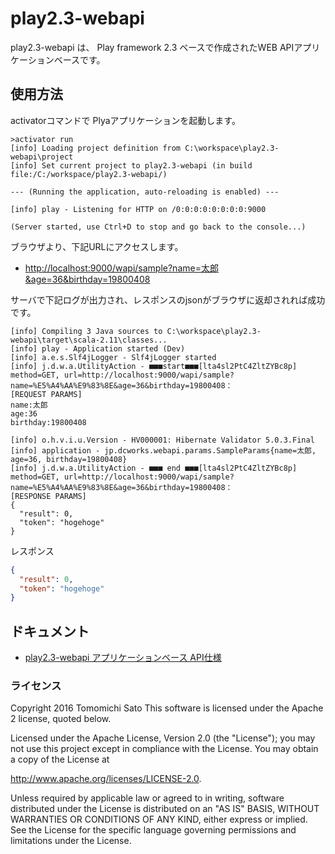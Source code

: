 # play2.3-webapi
play2.3-webapi は、 Play framework 2.3 ベースで作成されたWEB APIアプリケーションベースです。



## 使用方法
activatorコマンドで Plyaアプリケーションを起動します。
```
>activator run
[info] Loading project definition from C:\workspace\play2.3-webapi\project
[info] Set current project to play2.3-webapi (in build file:/C:/workspace/play2.3-webapi/)

--- (Running the application, auto-reloading is enabled) ---

[info] play - Listening for HTTP on /0:0:0:0:0:0:0:0:9000

(Server started, use Ctrl+D to stop and go back to the console...)
```

ブラウザより、下記URLにアクセスします。
* [http://localhost:9000/wapi/sample?name=太郎&age=36&birthday=19800408](http://localhost:9000/wapi/sample?name=太郎&age=36&birthday=19800408)

サーバで下記ログが出力され、レスポンスのjsonがブラウザに返却されれば成功です。
```
[info] Compiling 3 Java sources to C:\workspace\play2.3-webapi\target\scala-2.11\classes...
[info] play - Application started (Dev)
[info] a.e.s.Slf4jLogger - Slf4jLogger started
[info] j.d.w.a.UtilityAction - ■■■start■■■[lta4sl2PtC4ZltZYBc8p] method=GET, url=http://localhost:9000/wapi/sample?name=%E5%A4%AA%E9%83%8E&age=36&birthday=19800408：
[REQUEST PARAMS]
name:太郎
age:36
birthday:19800408

[info] o.h.v.i.u.Version - HV000001: Hibernate Validator 5.0.3.Final
[info] application - jp.dcworks.webapi.params.SampleParams{name=太郎, age=36, birthday=19800408}
[info] j.d.w.a.UtilityAction - ■■■ end ■■■[lta4sl2PtC4ZltZYBc8p] method=GET, url=http://localhost:9000/wapi/sample?name=%E5%A4%AA%E9%83%8E&age=36&birthday=19800408：
[RESPONSE PARAMS]
{
  "result": 0,
  "token": "hogehoge"
}
```

レスポンス
```json
{
  "result": 0,
  "token": "hogehoge"
}
```



## ドキュメント

* [play2.3-webapi アプリケーションベース API仕様](https://tomo-sato.github.io/play2.3-webapi/javadoc/)



### ライセンス
Copyright 2016 Tomomichi Sato This software is licensed under the Apache 2 license, quoted below.

Licensed under the Apache License, Version 2.0 (the "License"); you may not use this project except in compliance with the License. You may obtain a copy of the License at

http://www.apache.org/licenses/LICENSE-2.0.

Unless required by applicable law or agreed to in writing, software distributed under the License is distributed on an "AS IS" BASIS, WITHOUT WARRANTIES OR CONDITIONS OF ANY KIND, either express or implied. See the License for the specific language governing permissions and limitations under the License.
